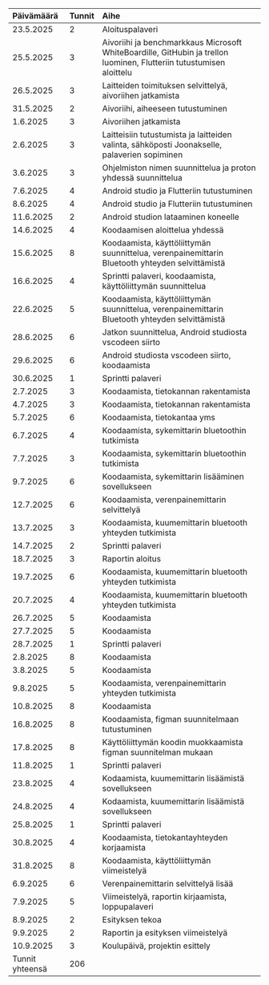| Päivämäärä       | Tunnit | Aihe         | 
| :--------- | :--------- | :--------------- | 
| 23.5.2025  | 2        | Aloituspalaveri |  
| 25.5.2025  | 3        | Aivoriihi ja benchmarkkaus Microsoft WhiteBoardille, GitHubin ja trellon luominen, Flutteriin tutustumisen aloittelu |
| 26.5.2025  | 3        | Laitteiden toimituksen selvittelyä, aivoriihen jatkamista |
| 31.5.2025 | 2         | Aivoriihi, aiheeseen tutustuminen |
| 1.6.2025 | 3          | Aivoriihen jatkamista |
| 2.6.2025 | 3          | Laitteisiin tutustumista ja laitteiden valinta, sähköposti Joonakselle, palaverien sopiminen |
| 3.6.2025 | 3          | Ohjelmiston nimen suunnittelua ja proton yhdessä suunnittelua |
| 7.6.2025 | 4          | Android studio ja Flutteriin tutustuminen |
| 8.6.2025 | 4          | Android studio ja Flutteriin tutustuminen |
| 11.6.2025 | 2         | Android studion lataaminen koneelle |
| 14.6.2025 | 4          | Koodaamisen aloittelua yhdessä |
| 15.6.2025 | 8          | Koodaamista, käyttöliittymän suunnittelua, verenpainemittarin Bluetooth yhteyden selvittämistä |
| 16.6.2025 | 4          | Sprintti palaveri, koodaamista, käyttöliittymän suunnittelua |
| 22.6.2025 | 5          | Koodaamista, käyttöliittymän suunnittelua, verenpainemittarin Bluetooth yhteyden selvittämistä |
| 28.6.2025 | 6          | Jatkon suunnittelua, Android studiosta vscodeen siirto |
| 29.6.2025 | 6       | Android studiosta vscodeen siirto, koodaamista |
| 30.6.2025 | 1       | Sprintti palaveri |
| 2.7.2025 | 3        | Koodaamista, tietokannan rakentamista |
| 4.7.2025 | 3        | Koodaamista, tietokannan rakentamista | 
| 5.7.2025 | 6       | Koodaamista, tietokantaa yms |
| 6.7.2025 | 4      | Koodaamista, sykemittarin bluetoothin tutkimista  |
| 7.7.2025 | 3      | Koodaamista, sykemittarin bluetoothin tutkimista  |
| 9.7.2025 | 6       | Koodaamista, sykemittarin lisääminen sovellukseen |
| 12.7.2025 | 6       | Koodaamista, verenpainemittarin selvittelyä  |
| 13.7.2025 | 3      | Koodaamista, kuumemittarin bluetooth yhteyden tutkimista |
| 14.7.2025 | 2       | Sprintti palaveri |
| 18.7.2025 | 3       | Raportin aloitus |
| 19.7.2025 | 6       | Koodaamista, kuumemittarin bluetooth yhteyden tutkimista |
| 20.7.2025 | 4       | Koodaamista, kuumemittarin bluetooth yhteyden tutkimista |
| 26.7.2025 | 5       | Koodaamista |
| 27.7.2025 | 5       | Koodaamista |
| 28.7.2025 | 1       | Sprintti palaveri |
| 2.8.2025  | 8       | Koodaamista |
| 3.8.2025  | 5       | Koodaamista |
| 9.8.2025  | 5       | Koodaamista, verenpainemittarin yhteyden tutkimista |
| 10.8.2025 | 8       | Koodaamista |
| 16.8.2025 | 8       | Koodaamista, figman suunnitelmaan tutustuminen |
| 17.8.2025 | 8       | Käyttöliittymän koodin muokkaamista figman suunnitelman mukaan |
| 11.8.2025 | 1       | Sprintti palaveri |
| 23.8.2025 | 4        | Kodaamista, kuumemittarin lisäämistä sovellukseen |
| 24.8.2025 | 4        | Kodaamista, kuumemittarin lisäämistä sovellukseen |
| 25.8.2025 | 1       | Sprintti palaveri |
| 30.8.2025 | 4        | Koodaamista, tietokantayhteyden korjaamista |
| 31.8.2025 | 8        | Koodaamista, käyttöliittymän viimeistelyä |
| 6.9.2025 | 6         | Verenpainemittarin selvittelyä lisää |
| 7.9.2025 | 5         | Viimeistelyä, raportin kirjaamista, loppupalaveri |
| 8.9.2025 | 2         | Esityksen tekoa |
| 9.9.2025 | 2         | Raportin ja esityksen viimeistelyä |
| 10.9.2025 | 3         | Koulupäivä, projektin esittely |
| Tunnit yhteensä | 206 |

